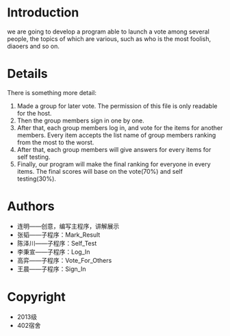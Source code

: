 # Introduction
we are going to develop a program able to launch a vote among several people, the topics of which are various, such as who is the most foolish, diaoers and so on.

# Details
There is something more detail:
1. Made a group for later vote. The permission of this file is only readable for the host.
2. Then the group members sign in one by one.
3. After that, each group members log in, and vote for the items for another members. Every item accepts the list name of group members ranking from the most to the worst.
4. After that, each group members will give answers for every items for self testing.
5. Finally, our program will make the final ranking for everyone in every items. The final scores will base on the vote(70%) and self testing(30%).

# Authors
* 连明——创意，编写主程序，讲解展示
* 张韬——子程序：Mark_Result
* 陈泽川——子程序：Self_Test
* 李秉宣——子程序：Log_In
* 高弈——子程序：Vote_For_Others
* 王晨——子程序：Sign_In

# Copyright
* 2013级
* 402宿舍
